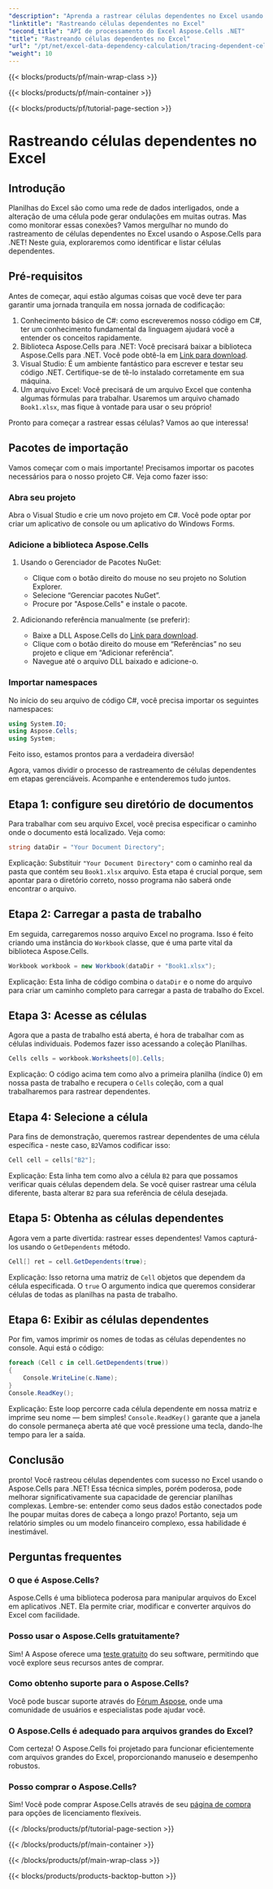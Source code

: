 ```yaml
---
"description": "Aprenda a rastrear células dependentes no Excel usando o Aspose.Cells para .NET com este tutorial fácil de seguir."
"linktitle": "Rastreando células dependentes no Excel"
"second_title": "API de processamento do Excel Aspose.Cells .NET"
"title": "Rastreando células dependentes no Excel"
"url": "/pt/net/excel-data-dependency-calculation/tracing-dependent-cells-in-excel/"
"weight": 10
---
```


{{< blocks/products/pf/main-wrap-class >}}

{{< blocks/products/pf/main-container >}}

{{< blocks/products/pf/tutorial-page-section >}}

# Rastreando células dependentes no Excel

## Introdução

Planilhas do Excel são como uma rede de dados interligados, onde a alteração de uma célula pode gerar ondulações em muitas outras. Mas como monitorar essas conexões? Vamos mergulhar no mundo do rastreamento de células dependentes no Excel usando o Aspose.Cells para .NET! Neste guia, exploraremos como identificar e listar células dependentes. 

## Pré-requisitos

Antes de começar, aqui estão algumas coisas que você deve ter para garantir uma jornada tranquila em nossa jornada de codificação:

1. Conhecimento básico de C#: como escreveremos nosso código em C#, ter um conhecimento fundamental da linguagem ajudará você a entender os conceitos rapidamente.
2. Biblioteca Aspose.Cells para .NET: Você precisará baixar a biblioteca Aspose.Cells para .NET. Você pode obtê-la em [Link para download](https://releases.aspose.com/cells/net/).
3. Visual Studio: É um ambiente fantástico para escrever e testar seu código .NET. Certifique-se de tê-lo instalado corretamente em sua máquina. 
4. Um arquivo Excel: Você precisará de um arquivo Excel que contenha algumas fórmulas para trabalhar. Usaremos um arquivo chamado `Book1.xlsx`, mas fique à vontade para usar o seu próprio!

Pronto para começar a rastrear essas células? Vamos ao que interessa!

## Pacotes de importação

Vamos começar com o mais importante! Precisamos importar os pacotes necessários para o nosso projeto C#. Veja como fazer isso:

### Abra seu projeto

Abra o Visual Studio e crie um novo projeto em C#. Você pode optar por criar um aplicativo de console ou um aplicativo do Windows Forms.

### Adicione a biblioteca Aspose.Cells

1. Usando o Gerenciador de Pacotes NuGet: 
   - Clique com o botão direito do mouse no seu projeto no Solution Explorer.
   - Selecione “Gerenciar pacotes NuGet”.
   - Procure por "Aspose.Cells" e instale o pacote.

2. Adicionando referência manualmente (se preferir): 
   - Baixe a DLL Aspose.Cells do [Link para download](https://releases.aspose.com/cells/net/).
   - Clique com o botão direito do mouse em “Referências” no seu projeto e clique em “Adicionar referência”.
   - Navegue até o arquivo DLL baixado e adicione-o.

### Importar namespaces

No início do seu arquivo de código C#, você precisa importar os seguintes namespaces:

```csharp
using System.IO;
using Aspose.Cells;
using System;
```

Feito isso, estamos prontos para a verdadeira diversão!

Agora, vamos dividir o processo de rastreamento de células dependentes em etapas gerenciáveis. Acompanhe e entenderemos tudo juntos.

## Etapa 1: configure seu diretório de documentos

Para trabalhar com seu arquivo Excel, você precisa especificar o caminho onde o documento está localizado. Veja como:

```csharp
string dataDir = "Your Document Directory";
```

Explicação: Substituir `"Your Document Directory"` com o caminho real da pasta que contém seu `Book1.xlsx` arquivo. Esta etapa é crucial porque, sem apontar para o diretório correto, nosso programa não saberá onde encontrar o arquivo.

## Etapa 2: Carregar a pasta de trabalho

Em seguida, carregaremos nosso arquivo Excel no programa. Isso é feito criando uma instância do `Workbook` classe, que é uma parte vital da biblioteca Aspose.Cells.

```csharp
Workbook workbook = new Workbook(dataDir + "Book1.xlsx");
```

Explicação: Esta linha de código combina o `dataDir` e o nome do arquivo para criar um caminho completo para carregar a pasta de trabalho do Excel. 

## Etapa 3: Acesse as células

Agora que a pasta de trabalho está aberta, é hora de trabalhar com as células individuais. Podemos fazer isso acessando a coleção Planilhas.

```csharp
Cells cells = workbook.Worksheets[0].Cells;
```

Explicação: O código acima tem como alvo a primeira planilha (índice 0) em nossa pasta de trabalho e recupera o `Cells` coleção, com a qual trabalharemos para rastrear dependentes.

## Etapa 4: Selecione a célula

Para fins de demonstração, queremos rastrear dependentes de uma célula específica - neste caso, `B2`Vamos codificar isso:

```csharp
Cell cell = cells["B2"];
```

Explicação: Esta linha tem como alvo a célula `B2` para que possamos verificar quais células dependem dela. Se você quiser rastrear uma célula diferente, basta alterar `B2` para sua referência de célula desejada. 

## Etapa 5: Obtenha as células dependentes

Agora vem a parte divertida: rastrear esses dependentes! Vamos capturá-los usando o `GetDependents` método.

```csharp
Cell[] ret = cell.GetDependents(true);
```

Explicação: Isso retorna uma matriz de `Cell` objetos que dependem da célula especificada. O `true` O argumento indica que queremos considerar células de todas as planilhas na pasta de trabalho.

## Etapa 6: Exibir as células dependentes

Por fim, vamos imprimir os nomes de todas as células dependentes no console. Aqui está o código:

```csharp
foreach (Cell c in cell.GetDependents(true))
{
    Console.WriteLine(c.Name);
}
Console.ReadKey();
```

Explicação: Este loop percorre cada célula dependente em nossa matriz e imprime seu nome — bem simples! `Console.ReadKey()` garante que a janela do console permaneça aberta até que você pressione uma tecla, dando-lhe tempo para ler a saída.

## Conclusão

pronto! Você rastreou células dependentes com sucesso no Excel usando o Aspose.Cells para .NET! Essa técnica simples, porém poderosa, pode melhorar significativamente sua capacidade de gerenciar planilhas complexas. Lembre-se: entender como seus dados estão conectados pode lhe poupar muitas dores de cabeça a longo prazo! Portanto, seja um relatório simples ou um modelo financeiro complexo, essa habilidade é inestimável.

## Perguntas frequentes

### O que é Aspose.Cells?
Aspose.Cells é uma biblioteca poderosa para manipular arquivos do Excel em aplicativos .NET. Ela permite criar, modificar e converter arquivos do Excel com facilidade.

### Posso usar o Aspose.Cells gratuitamente?
Sim! A Aspose oferece uma [teste gratuito](https://releases.aspose.com/) do seu software, permitindo que você explore seus recursos antes de comprar.

### Como obtenho suporte para o Aspose.Cells?
Você pode buscar suporte através do [Fórum Aspose](https://forum.aspose.com/c/cells/9), onde uma comunidade de usuários e especialistas pode ajudar você. 

### O Aspose.Cells é adequado para arquivos grandes do Excel?
Com certeza! O Aspose.Cells foi projetado para funcionar eficientemente com arquivos grandes do Excel, proporcionando manuseio e desempenho robustos.

### Posso comprar o Aspose.Cells?
Sim! Você pode comprar Aspose.Cells através de seu [página de compra](https://purchase.aspose.com/buy) para opções de licenciamento flexíveis.

{{< /blocks/products/pf/tutorial-page-section >}}

{{< /blocks/products/pf/main-container >}}

{{< /blocks/products/pf/main-wrap-class >}}

{{< blocks/products/products-backtop-button >}}